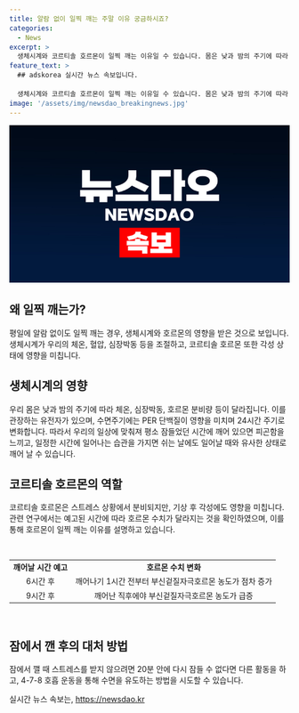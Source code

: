 ```yaml
---
title: 알람 없이 일찍 깨는 주말 이유 궁금하시죠?
categories:
  - News
excerpt: >
  생체시계와 코르티솔 호르몬이 일찍 깨는 이유일 수 있습니다. 몸은 낮과 밤의 주기에 따라 변하며, PER 단백질이 수면과 깨어있음을 조절합니다. 또한 코르티솔 호르몬은 각성 상태를 조절하는데, 깨어있기 전에 호르몬 수치가 변화합니다. 이러한 규칙적인 호르몬 분비는 건강한 상태를 나타내지만, 다시 잠들기 어려울 수도 있습니다. 하지만 20분 안에 잠들지 못할 경우, 다른 공간으로 이동해 활동을 하거나 4-7-8 호흡 운동을 시도하는 것이 도움이 될 수 있습니다.
feature_text: >
  ## adskorea 실시간 뉴스 속보입니다.

  생체시계와 코르티솔 호르몬이 일찍 깨는 이유일 수 있습니다. 몸은 낮과 밤의 주기에 따라 변하며, PER 단백질이 수면과 깨어있음을 조절합니다. 또한 코르티솔 호르몬은 각성 상태를 조절하는데, 깨어있기 전에 호르몬 수치가 변화합니다. 이러한 규칙적인 호르몬 분비는 건강한 상태를 나타내지만, 다시 잠들기 어려울 수도 있습니다. 하지만 20분 안에 잠들지 못할 경우, 다른 공간으로 이동해 활동을 하거나 4-7-8 호흡 운동을 시도하는 것이 도움이 될 수 있습니다.
image: '/assets/img/newsdao_breakingnews.jpg'
---
```


<p><img src="/assets/img/newsdao_breakingnews.jpg" alt="adskorea 속보" /></p>

<h2 data-ke-size="size26">왜 일찍 깨는가?</h2>

<p data-ke-size="size16">평일에 알람 없이도 일찍 깨는 경우, 생체시계와 호르몬의 영향을 받은 것으로 보입니다. 생체시계가 우리의 체온, 혈압, 심장박동 등을 조절하고, 코르티솔 호르몬 또한 각성 상태에 영향을 미칩니다.</p>

<h2 data-ke-size="size26">생체시계의 영향</h2>

<p data-ke-size="size16">우리 몸은 낮과 밤의 주기에 따라 체온, 심장박동, 호르몬 분비량 등이 달라집니다. 이를 관장하는 유전자가 있으며, 수면주기에는 PER 단백질이 영향을 미치며 24시간 주기로 변화합니다. 따라서 우리의 일상에 맞춰져 평소 잠들었던 시간에 깨어 있으면 피곤함을 느끼고, 일정한 시간에 일어나는 습관을 가지면 쉬는 날에도 일어날 때와 유사한 상태로 깨어 날 수 있습니다.</p>

<h2 data-ke-size="size26">코르티솔 호르몬의 역할</h2>

<p data-ke-size="size16">코르티솔 호르몬은 스트레스 상황에서 분비되지만, 기상 후 각성에도 영향을 미칩니다. 관련 연구에서는 예고된 시간에 따라 호르몬 수치가 달라지는 것을 확인하였으며, 이를 통해 호르몬이 일찍 깨는 이유를 설명하고 있습니다.</p>

<p data-ke-size="size16">&nbsp;</p>

<table>
<tbody>
<tr>
<td style="text-align: center; height: 17px;"><b>깨어날 시간 예고</b></td>
<td style="text-align: center; height: 17px;"><b>호르몬 수치 변화</b></td>
</tr>
<tr>
<td style="text-align: center; height: 17px;">6시간 후</td>
<td style="text-align: center; height: 17px;">깨어나기 1시간 전부터 부신겉질자극호르몬 농도가 점차 증가</td>
</tr>
<tr>
<td style="text-align: center; height: 17px;">9시간 후</td>
<td style="text-align: center; height: 17px;">깨어난 직후에야 부신겉질자극호르몬 농도가 급증</td>
</tr>
</tbody>
</table>

<p data-ke-size="size16">&nbsp;</p>

<h2 data-ke-size="size26">잠에서 깬 후의 대처 방법</h2>

<p data-ke-size="size16">잠에서 깰 때 스트레스를 받지 않으려면 20분 안에 다시 잠들 수 없다면 다른 활동을 하고, 4-7-8 호흡 운동을 통해 수면을 유도하는 방법을 시도할 수 있습니다.</p>
실시간 뉴스 속보는, <a href="https://newsdao.kr" rel="dofollow">https://newsdao.kr</a>


